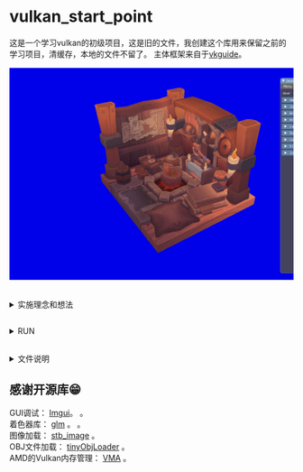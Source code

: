 # vulkan_start_point
这是一个学习vulkan的初级项目，这是旧的文件，我创建这个库用来保留之前的学习项目，清缓存，本地的文件不留了。
主体框架来自于[vkguide](https://vkguide.dev)。  

![维京人的小屋](Vikings_Room.PNG)

## 
<details><summary>实施理念和想法</summary>
<p>
	
[vkguide](https://vkguide.dev)中没有MSAA和mipmap，我增加了MSAA和生成mipmap函数，另外使用一些以前的封装函数。  

</p>

</details>

## 
<details><summary>RUN</summary>
<p>

### Cmake+Win10+VS2019
	
使用CmakeGUI编译，新建一个build文件夹，编译后的文件解决方案文件将存放在build文件夹下.  
查看运行效果可以直接点击```bin/Debug/```目录下的Vulkan_guide.exe文件

</p>
</details>


## 
<details><summary>文件说明</summary>
<p>

 ##
<details><summary>assets</summary>
<p>

## assets
这里放了一些我自己测试使用的资产文件，这些文件来自于[vkguide](https://vkguide.dev), 不包括README展示的维京人的小屋模型，需要手动导入。
 </p>
 </details>
 
  ##
<details><summary>bin/Debug</summary>
<p>

## bin/Debug
这是本机编译出来的文件，vulkan_guide.exe可以查看效果
 </p>
 </details>
 
 
 ##
 <details><summary>src</summary>
 <p>
 
## src
 
 主要的实现文件都在这里，包括几个大方面
 ### engine
 vk_engine.cpp包含了一些vulkan的初始化，imgui的创建，资产加载，场景初始化，以及渲染过程.   
 vk_engine_scenerender.cpp是具体的渲染过程函数这部分需要和vk_scene.cpp结合。  
 ### scene
 vk_scene.cpp是一个重要的预处理文件，在实现简介绘制和bindless之前，需要提前将所有的资产和处理流程打包，这是用scene部分不负责完成的，将所有的资产和流程打包封装好后，可以交给vk_engine_scenerender.cpp处理。
 ### textture,material,mesh
 vk_texture.cpp负责加载texture,优先从assets_export加载AsserFile文件.  
 vk_mesh.cpp负责加载mesh,以及一些简单预处理函数，例如计算包围盒，法线封装(八面体)。  
 material_system.cpp,这个文件很重要与vk_scene.cpp和vk_shader.cpp关系密切，负责一些简单渲染管线的生成和提前构建效果模板。  
 ### initialization,descriptor,pushbuffer,play_camera
 vk_initializers.cpp vulkan有太太太多的对象结构需要填充信息，独立出一个initializer负责初始化，这是很常见的步骤。  
 vk_descriptor.cpp 将描述符相关的对象进行封装，以便快速的构建描述符集和布局。  
 vk_pushbuffer.cpp 对于需要单独推送一些buffer给GPU,使用这个文件中的函数，特别是imgui需要展示的信息，例外这里面有意一个数据对齐函数很重要，来自[SaschaWillems](https://github.com/SaschaWillems/Vulkan/tree/master/examples/dynamicuniformbuffer)。  
 play_camera.cpp 就是运动相机功能，与SDL库结合处理相机运动
 ### cvars和profiler
 cvars.cpp 是一个全局的控制变量系统，相关知识可以从这里：[CVARS](https://vkguide.dev/docs/extra-chapter/cvar_system/)获取。  
 vk_profiler.cpp 是debug所需要的一部分函数,需要一个库[Tracy Profiler](https://github.com/wolfpld/tracy)，负责探查不同处理流程的耗时，类似于监控帧率。  
 ### shader
 vk_shader.cpp 负责加载shader模型以及反射spv文件，需要一个库[SPIRV-Reflect](https://github.com/KhronosGroup/SPIRV-Reflect)。
 spv反射能解决很大部分手里劳动:grin:   

</p>
</details>

##
<details><summary>shaders</summary>
<p>

## shaders

放了glsl格式shader文件，.spv文件是通过CmakeList命令编译出来的，把shader文件后缀写成.vert,.frag或者.comp即可。  


</p>
</details>

</p>
</details>

##
## 感谢开源库:grin:  
 
GUI调试： [Imgui](https://github.com/ocornut/imgui)。   。  
着色器库： [glm](https://github.com/g-truc/glm)  。   。   
图像加载： [stb_image](https://github.com/nothings/stb)  。  
OBJ文件加载： [tinyObjLoader](https://github.com/tinyobjloader/tinyobjloader)  。    
AMD的Vulkan内存管理： [VMA](https://github.com/GPUOpen-LibrariesAndSDKs/VulkanMemoryAllocator)  。  

